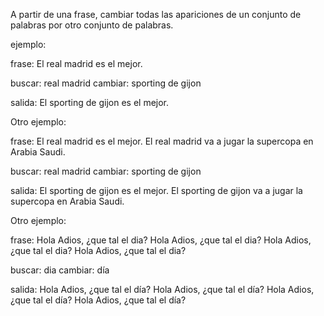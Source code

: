 A partir de una frase, cambiar todas las apariciones de un conjunto de palabras por otro conjunto de palabras.

ejemplo:

frase: El real madrid es el mejor.

buscar: real madrid
cambiar: sporting de gijon


salida:
El sporting de gijon es el mejor.


Otro ejemplo:


frase: El real madrid es el mejor. El real madrid va a jugar la supercopa en Arabia Saudi.


buscar: real madrid
cambiar: sporting de gijon


salida:
El sporting de gijon es el mejor. El sporting de gijon va a jugar la supercopa en Arabia Saudi.



Otro ejemplo:


frase: Hola Adios, ¿que tal el dia? Hola Adios, ¿que tal el dia? Hola Adios, ¿que tal el dia? Hola Adios, ¿que tal el dia?


buscar: dia
cambiar: día


salida:
Hola Adios, ¿que tal el día? Hola Adios, ¿que tal el día? Hola Adios, ¿que tal el día? Hola Adios, ¿que tal el día?